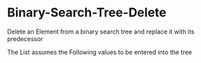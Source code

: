 # Binary-Search-Tree-Delete
Delete an Element from a binary search tree and replace it with its predecessor


The List assumes the Following values to be entered into the tree
